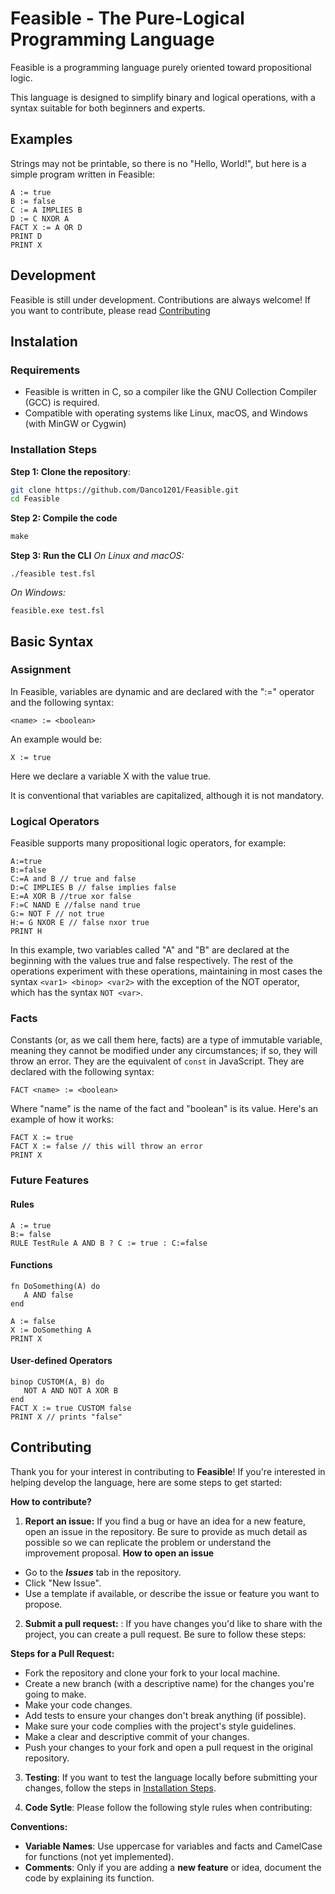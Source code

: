 # Feasible - The Pure-Logical Programming Language
Feasible is a programming language purely oriented toward propositional logic.

This language is designed to simplify binary and logical operations, with a syntax suitable for both beginners and experts.

## Examples
Strings may not be printable, so there is no "Hello, World!", but here is a simple program written in Feasible:
```feasible
A := true
B := false
C := A IMPLIES B 
D := C NXOR A
FACT X := A OR D
PRINT D
PRINT X
```


## Development

Feasible is still under development. Contributions are always welcome! If you want to contribute, please read [Contributing](#contributing)

## Instalation
### Requirements
* Feasible is written in C, so a compiler like the GNU Collection Compiler (GCC) is required.
* Compatible with operating systems like Linux, macOS, and Windows (with MinGW or Cygwin)
### Installation Steps
**Step 1: Clone the repository**:
```bash
git clone https://github.com/Danco1201/Feasible.git
cd Feasible
```
**Step 2: Compile the code**
```makefile
make
```

**Step 3: Run the CLI**
*On Linux and macOS:*
```cli
./feasible test.fsl
```
*On Windows:*
```cli
feasible.exe test.fsl
```

## Basic Syntax
### Assignment
In Feasible, variables are dynamic and are declared with the ":=" operator and the following syntax:
```feasible
<name> := <boolean>
```
An example would be:
```feasible
X := true
```
Here we declare a variable X with the value true.

It is conventional that variables are capitalized, although it is not mandatory.

### Logical Operators
Feasible supports many propositional logic operators, for example:
```feasible
A:=true
B:=false
C:=A and B // true and false
D:=C IMPLIES B // false implies false
E:=A XOR B //true xor false
F:=C NAND E //false nand true
G:= NOT F // not true
H:= G NXOR E // false nxor true
PRINT H
```
In this example, two variables called "A" and "B" are declared at the beginning with the values ​​true and false respectively. The rest of the operations experiment with these operations, maintaining in most cases the syntax `<var1> <binop> <var2>` with the exception of the NOT operator, which has the syntax `NOT <var>`.

### Facts
Constants (or, as we call them here, facts) are a type of immutable variable, meaning they cannot be modified under any circumstances; if so, they will throw an error. They are the equivalent of `const` in JavaScript.
They are declared with the following syntax:
```feasible
FACT <name> := <boolean>
```
Where "name" is the name of the fact and "boolean" is its value. Here's an example of how it works:
```feasible
FACT X := true
FACT X := false // this will throw an error
PRINT X
```

### Future Features

#### Rules
```feasible
A := true
B:= false
RULE TestRule A AND B ? C := true : C:=false
```
#### Functions
```
fn DoSomething(A) do
   A AND false
end

A := false
X := DoSomething A
PRINT X
```
#### User-defined Operators
```feasible
binop CUSTOM(A, B) do
   NOT A AND NOT A XOR B
end
FACT X := true CUSTOM false
PRINT X // prints "false"
```
## Contributing

Thank you for your interest in contributing to **Feasible**! If you're interested in helping develop the language, here are some steps to get started:

**How ​​to contribute?**

1. **Report an issue:** If you find a bug or have an idea for a new feature, open an issue in the repository. Be sure to provide as much detail as possible so we can replicate the problem or understand the improvement proposal.
**How ​​to open an issue**
* Go to the ***Issues*** tab in the repository.
* Click "New Issue".
* Use a template if available, or describe the issue or feature you want to propose.
2. **Submit a pull request:** : If you have changes you'd like to share with the project, you can create a pull request. Be sure to follow these steps:

**Steps for a Pull Request:**
* Fork the repository and clone your fork to your local machine.
* Create a new branch (with a descriptive name) for the changes you're going to make.
* Make your code changes.
* Add tests to ensure your changes don't break anything (if possible).
* Make sure your code complies with the project's style guidelines.
* Make a clear and descriptive commit of your changes.
* Push your changes to your fork and open a pull request in the original repository.

3. **Testing**: If you want to test the language locally before submitting your changes, follow the steps in [Installation Steps](#installation-steps).

4. **Code Sytle**: Please follow the following style rules when contributing:

**Conventions:**
* **Variable Names**: Use uppercase for variables and facts and CamelCase for functions (not yet implemented).
* **Comments**: Only if you are adding a **new feature** or idea, document the code by explaining its function.
